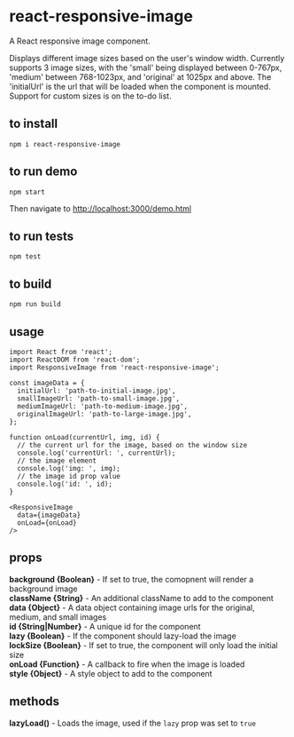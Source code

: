 # react-responsive-image
A React responsive image component.

Displays different image sizes based on the user's window width. Currently supports 3 image sizes, with the 'small' being displayed between 0-767px, 'medium' between 768-1023px, and 'original' at 1025px and above. The 'initialUrl' is the url that will be loaded when the component is mounted. Support for custom sizes is on the to-do list.

## to install
```
npm i react-responsive-image
```

## to run demo
```
npm start
```
Then navigate to [http://localhost:3000/demo.html](http://localhost:3000/demo.html)

## to run tests
```
npm test
```

## to build
```
npm run build
```

## usage
```
import React from 'react';
import ReactDOM from 'react-dom';
import ResponsiveImage from 'react-responsive-image';

const imageData = {
  initialUrl: 'path-to-initial-image.jpg',
  smallImageUrl: 'path-to-small-image.jpg',
  mediumImageUrl: 'path-to-medium-image.jpg',
  originalImageUrl: 'path-to-large-image.jpg',
};

function onLoad(currentUrl, img, id) {
  // the current url for the image, based on the window size
  console.log('currentUrl: ', currentUrl);
  // the image element
  console.log('img: ', img);
  // the image id prop value
  console.log('id: ', id);
}

<ResponsiveImage
  data={imageData}
  onLoad={onLoad}
/>

```

## props
**background {Boolean}** - If set to true, the comopnent will render a background image  
**className {String}** - An additional className to add to the component  
**data {Object}** - A data object containing image urls for the original, medium, and small images  
**id {String|Number}** - A unique id for the component  
**lazy {Boolean}** - If the component should lazy-load the image  
**lockSize {Boolean}** - If set to true, the component will only load the initial size  
**onLoad {Function}** - A callback to fire when the image is loaded  
**style {Object}** - A style object to add to the component

## methods
**lazyLoad()** - Loads the image, used if the `lazy` prop was set to `true`
